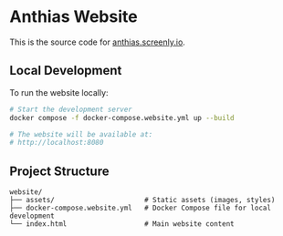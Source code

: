 # Anthias Website

This is the source code for [anthias.screenly.io](https://anthias.screenly.io).

## Local Development

To run the website locally:

```bash
# Start the development server
docker compose -f docker-compose.website.yml up --build

# The website will be available at:
# http://localhost:8080
```

## Project Structure

```
website/
├── assets/                      # Static assets (images, styles)
├── docker-compose.website.yml   # Docker Compose file for local development
└── index.html                   # Main website content
```
